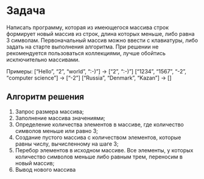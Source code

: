 # Задача

Написать программу, которая из имеющегося массива строк формирует новый массив из строк, длина которых меньше, либо равна 3 символам. Первоначальный массив можно ввести с клавиатуры, либо задать на старте выполнения алгоритма. При решении не рекомендуется пользоваться коллекциями, лучше обойтись исключительно массивами.

Примеры:
[“Hello”, “2”, “world”, “:-)”] → [“2”, “:-)”]
[“1234”, “1567”, “-2”, “computer science”] → [“-2”]
[“Russia”, “Denmark”, “Kazan”] → []

## Алгоритм решения

1.	Запрос размера массива;
2.	Заполнение массива значениями;
3.	Определение количества элементов в массиве, где количество символов меньше или равно 3;
4.	Создание пустого массива с количеством элементов, которые равны числу, вычисленному на шаге 3;
5.	Перебор элементов в исходном массиве. Все элементы, у которых количество символов меньше либо равным трем, переносим в новый массив;
6.	Вывод нового массива 
